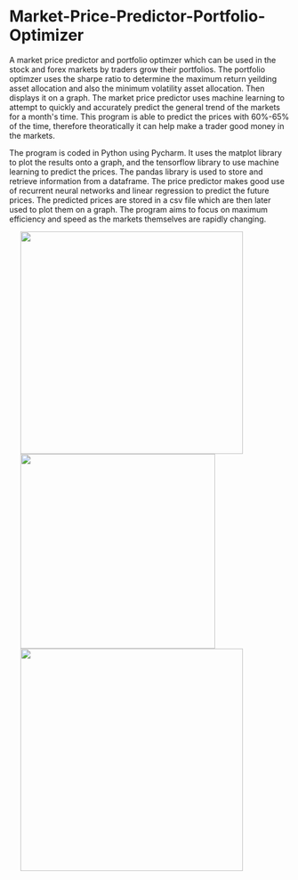 # Market-Price-Predictor-Portfolio-Optimizer

A market price predictor and portfolio optimzer which can be used in the stock and forex markets by traders grow their portfolios. The
portfolio optimzer uses the sharpe ratio to determine the maximum return yeilding asset allocation and also the minimum volatility asset
allocation. Then displays it on a graph. The market price predictor uses machine learning to attempt to quickly and accurately predict the
general trend of the markets for a month's time. This program is able to predict the prices with 60%-65% of the time, therefore
theoratically it can help make a trader good money in the markets.

The program is coded in Python using Pycharm. It uses the matplot library to plot the results onto a graph, and the tensorflow library to
use machine learning to predict the prices. The pandas library is used to store and retrieve information from a dataframe. The price
predictor makes good use of recurrent neural networks and linear regression to predict the future prices. The predicted prices are stored
in a csv file which are then later used to plot them on a graph. The program aims to focus on maximum efficiency and speed as the markets
themselves are rapidly changing.


<p float="left">
  <img src="https://user-images.githubusercontent.com/43008021/58757710-f8020980-84de-11e9-8257-302d0601763d.png" width="400" hspace="20"/>
  <img src="https://user-images.githubusercontent.com/43008021/58757717-25e74e00-84df-11e9-82af-d7ab3951cc83.PNG" width="350" hspace="20"/>
  <img src="https://user-images.githubusercontent.com/43008021/58757721-40b9c280-84df-11e9-9690-5e4a81af50a8.png" width="400" hspace="20"/>
</p>
